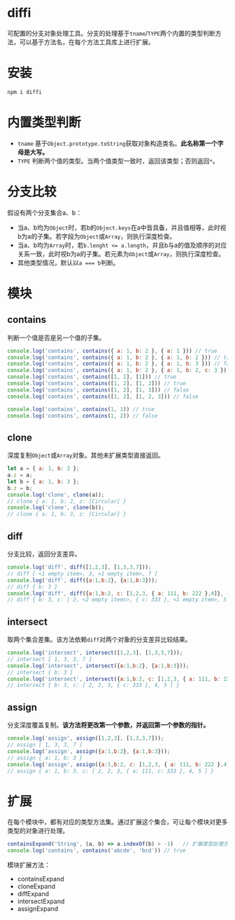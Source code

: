 # diffi
可配置的分支对象处理工具。分支的处理基于`tname`/`TYPE`两个内置的类型判断方法，可以基于方法名，在每个方法工具库上进行扩展。

# 安装

```bash
npm i diffi
```

# 内置类型判断

- `tname` 基于`Object.prototype.toString`获取对象构造类名。**此名称第一个字母是大写。**
- `TYPE` 判断两个值的类型。当两个值类型一致时，返回该类型；否则返回`*`。

# 分支比较

假设有两个分支集合a、b：
- 当a、b均为`Object`时，若b的`Object.keys`在a中皆具备，并且值相等，此时视b为a的子集。若字段为`Object`或`Array`，则执行深度检查。
- 当a、b均为`Array`时，若`b.lenght <= a.length`，并且b与a的值及顺序的对应关系一致，此时视b为a的子集。若元素为`Object`或`Array`，则执行深度检查。
- 其他类型情况，默认以`a === b`判断。

# 模块

## contains
判断一个值是否是另一个值的子集。

```js
console.log('contains', contains({ a: 1, b: 2 }, { a: 1 })) // true
console.log('contains', contains({ a: 1, b: 2 }, { a: 1, b: 2 })) // true
console.log('contains', contains({ a: 1, b: 2 }, { a: 1, b: 3 })) // false
console.log('contains', contains({ a: 1, b: 2 }, { a: 1, b: 2, c: 3 })) // false
console.log('contains', contains([1, 2], [1])) // true
console.log('contains', contains([1, 2], [1, 2])) // true
console.log('contains', contains([1, 2], [1, 3])) // false
console.log('contains', contains([1, 2], [1, 2, 3])) // false

console.log('contains', contains(1, 1)) // true
console.log('contains', contains(1, 2)) // false
```

## clone
深度复制`Object`或`Array`对象。其他未扩展类型直接返回。

```js
let a = { a: 1, b: 2 };
a.z = a;
let b = { a: 1, b: 3 };
b.z = b;
console.log('clone', clone(a));
// clone { a: 1, b: 2, z: [Circular] }
console.log('clone', clone(b));
// clone { a: 1, b: 3, z: [Circular] }
```

## diff
分支比较，返回分支差异。
```js
console.log('diff', diff([1,2,3], [1,3,3,7]));
// diff [ <1 empty item>, 3, <1 empty item>, 7 ]
console.log('diff', diff({a:1,b:2}, {a:1,b:3}));
// diff { b: 3 }
console.log('diff', diff({a:1,b:2, c: [1,2,3, { a: 111, b: 222 },4]}, {a:1,b:3, c: [2,2,3, { a: 111, c: 333 },4,5]}));
// diff { b: 3, c: [ 2, <2 empty items>, { c: 333 }, <1 empty item>, 5 ] }
```

## intersect
取两个集合差集。该方法依赖`diff`对两个对象的分支差异比较结果。

```js
console.log('intersect', intersect([1,2,3], [1,3,3,7]));
// intersect [ 1, 3, 3, 7 ]
console.log('intersect', intersect({a:1,b:2}, {a:1,b:3}));
// intersect { b: 3 }
console.log('intersect', intersect({a:1,b:2, c: [1,2,3, { a: 111, b: 222 },4]}, {a:1,b:3, c: [2,2,3, { a: 111, c: 333 },4,5]}));
// intersect { b: 3, c: [ 2, 2, 3, { c: 333 }, 4, 5 ] }
```

## assign
分支深度覆盖复制。**该方法将更改第一个参数，并返回第一个参数的指针。**
```js
console.log('assign', assign([1,2,3], [1,3,3,7]));
// assign [ 1, 3, 3, 7 ]
console.log('assign', assign({a:1,b:2}, {a:1,b:3}));
// assign { a: 1, b: 3 }
console.log('assign', assign({a:1,b:2, c: [1,2,3, { a: 111, b: 222 },4]}, {a:1,b:3, c: [2,2,3, { a: 111, c: 333 },4,5]}));
// assign { a: 1, b: 3, c: [ 2, 2, 3, { a: 111, c: 333 }, 4, 5 ] }
```

# 扩展
在每个模块中，都有对应的类型方法集。通过扩展这个集合，可让每个模块对更多类型的对象进行处理。
```js
containsExpand('String', (a, b) => a.indexOf(b) > -1)   // 扩展类型处理方法
console.log('contains', contains('abcde', 'bcd')) // true
```

模块扩展方法：
- containsExpand
- cloneExpand
- diffExpand
- intersectExpand
- assignExpand